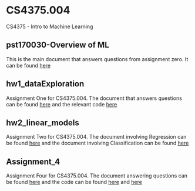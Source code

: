 # CS4375.004
 CS4375 - Intro to Machine Learning

## pst170030-Overview of ML
 This is the main document that answers questions from assignment zero. It can be found [here](pst170030-Overview_of_ML.pdf)

## hw1_dataExploration
 Assignment One for CS4375.004. The document that answers questions can be found [here](hw1_Data_Exploration.pdf) and the relevant code [here](hw1_dataExploration.cpp)

## hw2_linear_models
 Assignment Two for CS4375.004. The document involving Regression can be found [here](Regression.pdf) and the document involving Classification can be found [here](Classification.pdf)

## Assignment_4
 Assignment Four for CS4375.004. The document answering questions can be found [here](Assignment_4.pdf) and the code can be found [here](logreg.cpp) and [here](naive.cpp)

